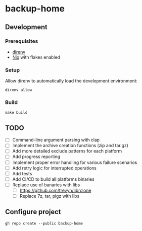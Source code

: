 # backup-home

## Development

### Prerequisites

- [direnv](https://direnv.net/)
- [Nix](https://nixos.org/download.html) with flakes enabled

### Setup

Allow direnv to automatically load the development environment:

```console
direnv allow
```

### Build

```console
make build
```

## TODO

- [ ] Command-line argument parsing with clap
- [ ] Implement the archive creation functions (zip and tar.gz)
- [ ] Add more detailed exclude patterns for each platform
- [ ] Add progress reporting
- [ ] Implement proper error handling for various failure scenarios
- [ ] Add retry logic for interrupted operations
- [ ] Add tests
- [ ] Add CI/CD to build all platforms binaries
- [ ] Replace use of banaries with libs
  - [ ] https://github.com/trevyn/librclone
  - [ ] Replace 7z, tar, pigz with libs

## Configure project

```console
gh repo create --public backup-home
```

